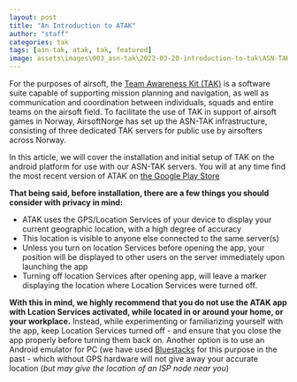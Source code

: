 ```yaml
---
layout: post
title: "An Introduction to ATAK"
author: "staff"
categories: tak
tags: [asn-tak, atak, tak, featured]
image: assets\images\003_asn-tak\2022-03-20-introduction-to-tak\ASN-TAK_01.png
---
```



For the purposes of airsoft, the <a href="https://en.wikipedia.org/wiki/Android_Team_Awareness_Kit" target="_blank">Team Awareness Kit (TAK)</a> is a software suite capable of supporting mission planning and navigation, as well as communication and coordination between individuals, squads and entire teams on the airsoft field.
To facilitate the use of TAK in support of airsoft games in Norway, AirsoftNorge has set up the ASN-TAK infrastructure, consisting of three dedicated TAK servers for public use by airsofters across Norway.

In this article, we will cover the installation and initial setup of TAK on the android platform for use with our ASN-TAK servers.
You will at any time find the most recent version of ATAK on <a href="https://play.google.com/store/apps/details?id=com.atakmap.app.civ" target="_blank">the Google Play Store</a>

**That being said, before installation, there are a few things you should consider with privacy in mind:**
* ATAK uses the GPS/Location Services of your device to display your current geographic location, with a high degree of accuracy
* This location is visible to anyone else connected to the same server(s)
* Unless you turn on location Services before opening the app, your position will be displayed to other users on the server immediately upon launching the app
* Turning off location Services after opening app, will leave a marker displaying the location where Location Services were turned off.

__With this in mind, we highly recommend that you do not use the ATAK app with Lcation Services activated, while located in or around your home, or your workplace.__
Instead, while experimenting or familiarizing yourself with the app, keep Location Services turned off - and ensure that you close the app properly before turning them back on.
Another option is to use an Android emulator for PC (we have used <a href="https://www.bluestacks.com" target="_blank">Bluestacks</a> for this purpose in the past - which without GPS hardware will not give away your accurate location (*but may give the location of an ISP node near you*)


